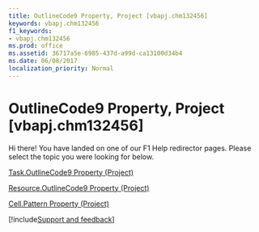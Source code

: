 ```yaml
---
title: OutlineCode9 Property, Project [vbapj.chm132456]
keywords: vbapj.chm132456
f1_keywords:
- vbapj.chm132456
ms.prod: office
ms.assetid: 36717a5e-6985-437d-a99d-ca13100d34b4
ms.date: 06/08/2017
localization_priority: Normal
---
```



# OutlineCode9 Property, Project [vbapj.chm132456]

Hi there! You have landed on one of our F1 Help redirector pages. Please select the topic you were looking for below.

[Task.OutlineCode9 Property (Project)](https://msdn.microsoft.com/library/969f1f13-ba87-d096-69f9-463d95e9e876%28Office.15%29.aspx)

[Resource.OutlineCode9 Property (Project)](https://msdn.microsoft.com/library/4474c02e-5d7d-6dc9-1716-8df77af54e0c%28Office.15%29.aspx)

[Cell.Pattern Property (Project)](https://msdn.microsoft.com/library/d1aaabe7-c970-8738-caa4-b222db88fdd0%28Office.15%29.aspx)

[!include[Support and feedback](~/includes/feedback-boilerplate.md)]